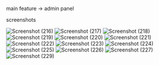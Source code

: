 main feature -> admin panel

screenshots


![Screenshot (216)](https://user-images.githubusercontent.com/96846551/212695063-ed513df9-fafa-4b29-b9b1-ce01a2c80ff6.png)
![Screenshot (217)](https://user-images.githubusercontent.com/96846551/212695074-e7b28567-4d05-4a2a-90b3-70a008097985.png)
![Screenshot (218)](https://user-images.githubusercontent.com/96846551/212695080-c3f73ef7-4c36-4c5e-95d4-beaa271411ee.png)
![Screenshot (219)](https://user-images.githubusercontent.com/96846551/212695089-20189b63-4a5b-4a08-af1b-4e19c2f44f57.png)
![Screenshot (220)](https://user-images.githubusercontent.com/96846551/212695096-f3fcf253-2825-46a3-a5bb-94aff73abb1e.png)
![Screenshot (221)](https://user-images.githubusercontent.com/96846551/212695113-155d97a9-c295-4a18-83be-2bb26b4126d7.png)
![Screenshot (222)](https://user-images.githubusercontent.com/96846551/212695125-a0390ff5-19fb-4baa-af9a-2c28f010c510.png)
![Screenshot (223)](https://user-images.githubusercontent.com/96846551/212695133-974786b2-40c7-4a26-a9ef-53f74b47fae7.png)
![Screenshot (224)](https://user-images.githubusercontent.com/96846551/212695137-b320aec0-1f3c-427d-9a3f-c07c0ab88dec.png)
![Screenshot (225)](https://user-images.githubusercontent.com/96846551/212695142-6a05c570-706d-42a2-b07b-26d0b98b161d.png)
![Screenshot (226)](https://user-images.githubusercontent.com/96846551/212695153-89ed6bcd-933c-48c1-a114-3c0bdf9a0fc8.png)
![Screenshot (227)](https://user-images.githubusercontent.com/96846551/212695159-a442ec03-6211-41c1-92e3-07b158874b91.png)
![Screenshot (229)](https://user-images.githubusercontent.com/96846551/212695568-27113521-222f-4249-b6f6-7857d201087e.png)
